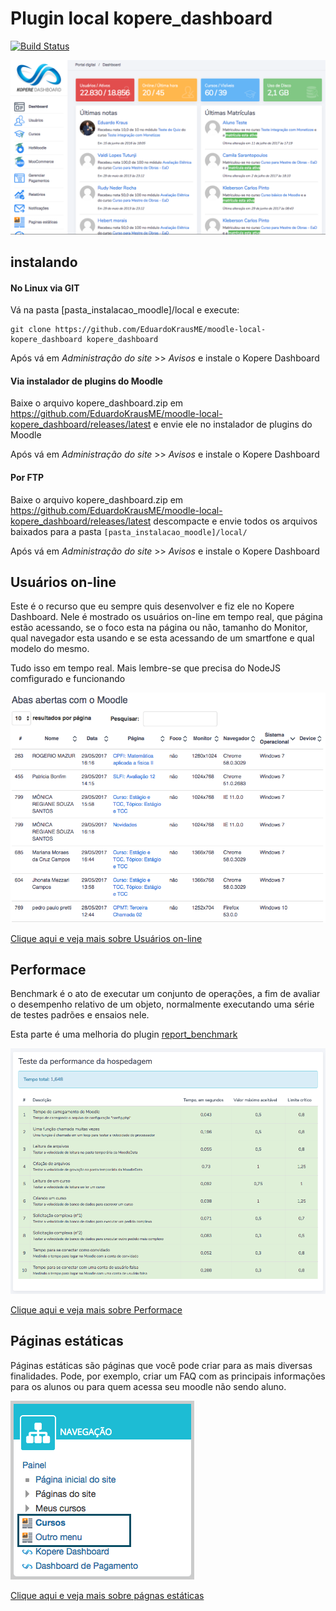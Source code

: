 # Plugin local kopere_dashboard

[![Build Status](https://travis-ci.org/EduardoKrausME/moodle-local-kopere_dashboard.svg?branch=master)](https://travis-ci.org/EduardoKrausME/moodle-local-kopere_dashboard)
 
![Imagem 1](https://github.com/EduardoKrausME/moodle-local-kopere_dashboard/blob/master/pix/prints/dashboard/Captura_01.png)

## instalando

#### No Linux via GIT

Vá na pasta [pasta_instalacao_moodle]/local e execute:

```
git clone https://github.com/EduardoKrausME/moodle-local-kopere_dashboard kopere_dashboard
```

Após vá em _Administração do site_ >> _Avisos_ e instale o Kopere Dashboard

#### Via instalador de plugins do Moodle

Baixe o arquivo kopere_dashboard.zip em https://github.com/EduardoKrausME/moodle-local-kopere_dashboard/releases/latest e envie ele no instalador de plugins do Moodle

Após vá em _Administração do site_ >> _Avisos_ e instale o Kopere Dashboard

#### Por FTP

Baixe o arquivo kopere_dashboard.zip em https://github.com/EduardoKrausME/moodle-local-kopere_dashboard/releases/latest descompacte e envie todos os arquivos baixados para a pasta ``[pasta_instalacao_moodle]/local/``

Após vá em _Administração do site_ >> _Avisos_ e instale o Kopere Dashboard

## Usuários on-line

Este é o recurso que eu sempre quis desenvolver e fiz ele no Kopere Dashboard. Nele é mostrado os usuários on-line em tempo real, que página estão acessando, se o foco esta na página ou não, tamanho do Monitor, qual navegador esta usando e se esta acessando de um smartfone e qual modelo do mesmo.

Tudo isso em tempo real. Mais lembre-se que precisa do NodeJS comfigurado e funcionando

![Imagem 1](https://github.com/EduardoKrausME/moodle-local-kopere_dashboard/blob/master/pix/prints/usersonline/Captura_01.png)

[Clique aqui e veja mais sobre Usuários on-line](https://github.com/EduardoKrausME/moodle-local-kopere_dashboard/wiki/Usu%C3%A1rios-Online)

## Performace

Benchmark é o ato de executar um conjunto de operações, a fim de avaliar o desempenho relativo de um objeto, normalmente executando uma série de testes padrões e ensaios nele.

Esta parte é uma melhoria do plugin [report_benchmark](https://moodle.org/plugins/report_benchmark)


![BenchMark teste](https://github.com/EduardoKrausME/moodle-local-kopere_dashboard/blob/master/pix/prints/benchmark/Captura_01.png)

[Clique aqui e veja mais sobre Performace](https://github.com/EduardoKrausME/moodle-local-kopere_dashboard/wiki/Performace)

## Páginas estáticas

Páginas estáticas são páginas que você pode criar para as mais diversas finalidades. Pode, por exemplo, criar um FAQ com as principais informações para os alunos ou para quem acessa seu moodle não sendo aluno.

![Imagem 1](https://github.com/EduardoKrausME/moodle-local-kopere_dashboard/blob/master/pix/prints/webpages/Captura_01.png)

[Clique aqui e veja mais sobre págnas estáticas](https://github.com/EduardoKrausME/moodle-local-kopere_dashboard/wiki/Páginas-estáticas)